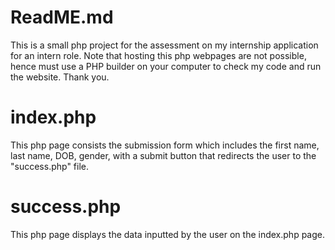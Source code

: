 # ReadME.md
This is a small php project for the assessment on my internship application for an intern role. Note that hosting this php webpages are not possible, hence must use a PHP builder on your computer to check my code and run the website. Thank you.

# index.php
This php page consists the submission form which includes the first name, last name, DOB, gender, with a submit button that redirects the user to the "success.php" file.

# success.php
This php page displays the data inputted by the user on the index.php page.
